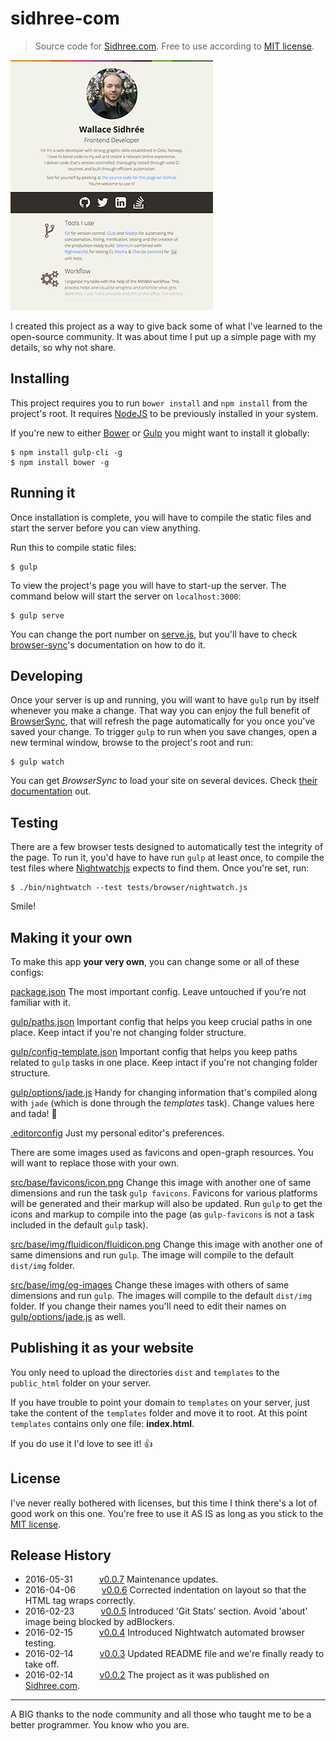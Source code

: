 # sidhree-com

> Source code for [Sidhree.com][1]. Free to use according to [MIT license](LICENSE).

![Sidhree.com](https://raw.githubusercontent.com/dreamyguy/sidhree-com/master/src/base/img/do-not-compile/sidhree-com-github.png "Sidhree.com as just after release v0.0.2")

I created this project as a way to give back some of what I've learned to the open-source community. It was about time I put up a simple page with my details, so why not share.

## Installing

This project requires you to run `bower install` and `npm install` from the project's root. It requires [NodeJS][4] to be previously installed in your system.

If you're new to either [Bower][3] or [Gulp][2] you might want to install it globally:

```shell
$ npm install gulp-cli -g
$ npm install bower -g
```

## Running it

Once installation is complete, you will have to compile the static files and start the server before you can view anything.

Run this to compile static files:

```shell
$ gulp
```

To view the project's page you will have to start-up the server. The command below will start the server on `localhost:3000`:

```shell
$ gulp serve
```

You can change the port number on [serve.js](https://github.com/dreamyguy/sidhree-com/blob/master/gulp/tasks/serve.js), but you'll have to check [browser-sync](https://github.com/Browsersync/browser-sync)'s documentation on how to do it.

## Developing

Once your server is up and running, you will want to have `gulp` run by itself whenever you make a change. That way you can enjoy the full benefit of [BrowserSync](https://www.browsersync.io/), that will refresh the page automatically for you once you've saved your change. To trigger `gulp` to run when you save changes, open a new terminal window, browse to the project's root and run:

```shell
$ gulp watch
```

You can get _BrowserSync_ to load your site on several devices. Check [their documentation](https://www.browsersync.io/docs/) out.

## Testing

There are a few browser tests designed to automatically test the integrity of the page. To run it, you'd have to have run `gulp` at least once, to compile the test files where [Nightwatchjs][5] expects to find them. Once you're set, run:

```shell
$ ./bin/nightwatch --test tests/browser/nightwatch.js
```

Smile!

## Making it your own

To make this app **your very own**, you can change some or all of these configs:

[package.json](https://github.com/dreamyguy/sidhree-com/blob/master/package.json)
The most important config. Leave untouched if you're not familiar with it.

[gulp/paths.json](https://github.com/dreamyguy/sidhree-com/blob/master/gulp/paths.json)
Important config that helps you keep crucial paths in one place. Keep intact if you're not changing folder structure.

[gulp/config-template.json](https://github.com/dreamyguy/sidhree-com/blob/master/gulp/config-template.json)
Important config that helps you keep paths related to `gulp` tasks in one place. Keep intact if you're not changing folder structure.

[gulp/options/jade.js](https://github.com/dreamyguy/sidhree-com/blob/master/gulp/options/jade.js)
Handy for changing information that's compiled along with `jade` (which is done through the _templates_ task). Change values here and tada! :tada:

[.editorconfig](https://github.com/dreamyguy/sidhree-com/blob/master/.editorconfig)
Just my personal editor's preferences.

There are some images used as favicons and open-graph resources. You will want to replace those with your own.

[src/base/favicons/icon.png](https://github.com/dreamyguy/sidhree-com/blob/master/src/base/favicons/icon.png)
Change this image with another one of same dimensions and run the task `gulp favicons`. Favicons for various platforms will be generated and their markup will also be updated. Run `gulp` to get the icons and markup to compile into the page (as `gulp-favicons` is not a task included in the default `gulp` task).

[src/base/img/fluidicon/fluidicon.png](https://github.com/dreamyguy/sidhree-com/blob/master/src/base/img/fluidicon/fluidicon.png)
Change this image with another one of same dimensions and run `gulp`. The image will compile to the default `dist/img` folder.

[src/base/img/og-images](https://github.com/dreamyguy/sidhree-com/blob/master/src/base/img/og-images)
Change these images with others of same dimensions and run `gulp`. The images will compile to the default `dist/img` folder. If you change their names you'll need to edit their names on [gulp/options/jade.js](https://github.com/dreamyguy/sidhree-com/blob/master/gulp/options/jade.js) as well.

## Publishing it as your website

You only need to upload the directories `dist` and `templates` to the `public_html` folder on your server.

If you have trouble to point your domain to `templates` on your server, just take the content of the `templates` folder and move it to root. At this point `templates` contains only one file: **index.html**.

If you do use it I'd love to see it! :thumbsup:

## License

I've never really bothered with licenses, but this time I think there's a lot of good work on this one. You're free to use it AS IS as long as you stick to the [MIT license](LICENSE).

## Release History

 * 2016-05-31   [v0.0.7](https://github.com/dreamyguy/sidhree-com/tree/v0.0.7) Maintenance updates.
 * 2016-04-06   [v0.0.6](https://github.com/dreamyguy/sidhree-com/tree/v0.0.6) Corrected indentation on layout so that the HTML tag wraps correctly.
 * 2016-02-23   [v0.0.5](https://github.com/dreamyguy/sidhree-com/tree/v0.0.5) Introduced 'Git Stats' section. Avoid 'about' image being blocked by adBlockers.
 * 2016-02-15   [v0.0.4](https://github.com/dreamyguy/sidhree-com/tree/v0.0.4) Introduced Nightwatch automated browser testing.
 * 2016-02-14   [v0.0.3](https://github.com/dreamyguy/sidhree-com/tree/v0.0.3) Updated README file and we're finally ready to take off.
 * 2016-02-14   [v0.0.2](https://github.com/dreamyguy/sidhree-com/tree/v0.0.2) The project as it was published on [Sidhree.com][1].

---

A BIG thanks to the node community and all those who taught me to be a better programmer. You know who you are.

  [1]: http://sidhree.com
  [2]: http://gulpjs.com/
  [3]: http://bower.io/
  [4]: http://nodejs.org/
  [5]: http://nightwatchjs.org/
